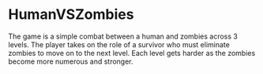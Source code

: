 # HumanVSZombies
The game is a simple combat between a human and zombies across 3 levels. The player takes on the role of a survivor who must eliminate zombies to move on to the next level. Each level gets harder as the zombies become more numerous and stronger.
